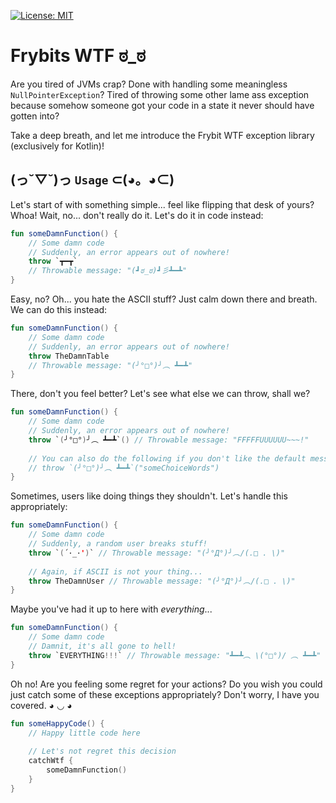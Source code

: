 [![License: MIT](https://img.shields.io/badge/License-MIT-yellow.svg)](https://opensource.org/licenses/MIT)
# Frybits WTF ಠ_ಠ 
Are you tired of JVMs crap? Done with handling some meaningless `NullPointerException`? Tired of throwing some other lame ass exception because somehow someone got your code in a state it never should have gotten into?

Take a deep breath, and let me introduce the Frybit WTF exception library (exclusively for Kotlin)!

## (っ˘▽˘)っ `Usage` ⊂(◕。◕⊂)

Let's start of with something simple... feel like flipping that desk of yours? Whoa! Wait, no... don't really do it. Let's do it in code instead:

```kotlin
fun someDamnFunction() {
    // Some damn code
    // Suddenly, an error appears out of nowhere!
    throw `┳━┳`
    // Throwable message: "(┛ಠ_ಠ)┛彡┻━┻"
}
```

Easy, no? Oh... you hate the ASCII stuff? Just calm down there and breath. We can do this instead:

```kotlin
fun someDamnFunction() {
    // Some damn code
    // Suddenly, an error appears out of nowhere!
    throw TheDamnTable
    // Throwable message: "(╯°□°)╯︵ ┻━┻"
}
```

There, don't you feel better? Let's see what else we can throw, shall we?

```kotlin
fun someDamnFunction() {
    // Some damn code
    // Suddenly, an error appears out of nowhere!
    throw `(╯°□°)╯︵ ┻━┻`() // Throwable message: "FFFFFUUUUUU~~~!"
    
    // You can also do the following if you don't like the default message
    // throw `(╯°□°)╯︵ ┻━┻`("someChoiceWords")
}
```

Sometimes, users like doing things they shouldn't. Let's handle this appropriately:

```kotlin
fun someDamnFunction() {
    // Some damn code
    // Suddenly, a random user breaks stuff!
    throw `(´･_･')` // Throwable message: "(╯°Д°)╯︵/(.□ . \)"
    
    // Again, if ASCII is not your thing...
    throw TheDamnUser // Throwable message: "(╯°Д°)╯︵/(.□ . \)"
}
```

Maybe you've had it up to here with _everything_...

```kotlin
fun someDamnFunction() {
    // Some damn code
    // Damnit, it's all gone to hell!
    throw `EVERYTHING!!!` // Throwable message: "┻━┻︵ \(°□°)/ ︵ ┻━┻"
}
```

Oh no! Are you feeling some regret for your actions? Do you wish you could just catch some of these exceptions appropriately? Don't worry, I have you covered. ◕ ◡ ◕

```kotlin
fun someHappyCode() {
    // Happy little code here
    
    // Let's not regret this decision
    catchWtf {
        someDamnFunction()
    }
}
```
